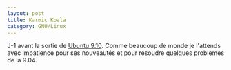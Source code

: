 ```yaml
---
layout: post
title: Karmic Koala
category: GNU/Linux
---
```


J-1 avant la sortie de [Ubuntu 9.10](http://www.ubuntu.com/). Comme beaucoup de
monde je l'attends avec impatience pour ses nouveautés et pour résoudre
quelques problèmes de la 9.04.
